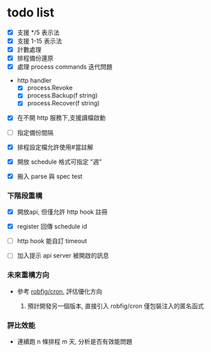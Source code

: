 # todo list

* [x] 支援 */5 表示法
* [x] 支援 1-15 表示法
* [x] 計數處理
* [x] 排程備份還原
* [x] 處理 process commands 迭代問題
* http handler
    - [x] process.Revoke
    - [x] process.Backup(f string)
    - [x] process.Recover(f string)
* [x] 在不開 http 服務下,支援讀檔啟動
* [ ] 指定備份間隔
* [x] 排程設定檔允許使用#當註解
* [x] 開放 schedule 格式可指定 "週"
* [x] 搬入 parse 與 spec test


### 下階段重構

* [x] 開放api, 但僅允許 http hook 註冊
* [x] register 回傳 schedule id
* [ ] http hook 能自訂 timeout 
* [ ] 加入提示 api server 被開啟的訊息


### 未來重構方向

* 參考 [robfig/cron](https://github.com/robfig/cron), 評估優化方向
    
    1. 預計開發另一個版本, 直接引入 robfig/cron 僅包裝注入的匿名函式


### 評比效能

* 連續跑 n 條排程 m 天, 分析是否有效能問題

